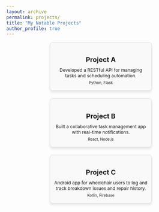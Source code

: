 ```yaml
---
layout: archive
permalink: projects/
title: "My Notable Projects"
author_profile: true
---
```


<head>
  <link rel="stylesheet" href="https://cdnjs.cloudflare.com/ajax/libs/font-awesome/5.15.4/css/all.min.css">
</head>

<style>
  .projects-container {
    display: flex;
    flex-wrap: wrap;
    gap: 20px;
    justify-content: space-evenly;
  }

  .project-card {
    background: #f9f9f9;
    border: 1px solid #ddd;
    border-radius: 8px;
    padding: 10px;  /* Reduced padding for smaller cards */
    width: 250px;  /* Reduced width for smaller cards */
    box-shadow: 0 4px 6px rgba(0, 0, 0, 0.1);
    text-align: center;
    transition: transform 0.3s ease;
  }

  .project-card:hover {
    transform: scale(1.05);
  }

  .project-card h3 {
    margin-bottom: 10px;
    font-size: 18px;
  }

  .project-card p {
    font-size: 12px;  /* Smaller text for the summary */
    margin: 5px 0;
  }

  .project-card a {
    color: #007acc;
    text-decoration: none;
    font-weight: bold;
    display: flex;
    justify-content: center;
    align-items: center;
    gap: 5px;
  }

  .project-card a:hover {
    text-decoration: underline;
  }

  .project-card i {
    font-size: 18px; /* Adjust size for the GitHub icon */
  }
</style>

<div class="projects-container">
  <div class="project-card">
    <h3>Project A</h3>
    <p>Developed a RESTful API for managing tasks and scheduling automation.</p>
    <p><small>Python, Flask</small></p>
    <a href="https://github.com/your-project" target="_blank"><i class="fab fa-github"></i></a>
  </div>

  <div class="project-card">
    <h3>Project B</h3>
    <p>Built a collaborative task management app with real-time notifications.</p>
    <p><small>React, Node.js</small></p>
    <a href="https://github.com/your-project" target="_blank"><i class="fab fa-github"></i></a>
  </div>

  <div class="project-card">
    <h3>Project C</h3>
    <p>Android app for wheelchair users to log and track breakdown issues and repair history.</p>
    <p><small>Kotlin, Firebase</small></p>
    <a href="https://github.com/your-project" target="_blank"><i class="fab fa-github"></i></a>
  </div>

  <!-- Add more project cards here -->
</div>
